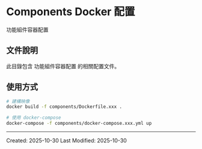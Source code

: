 # Components Docker 配置

功能組件容器配置

## 文件說明

此目錄包含 功能組件容器配置 的相關配置文件。

## 使用方式

```bash
# 建構映像
docker build -f components/Dockerfile.xxx .

# 使用 docker-compose
docker-compose -f components/docker-compose.xxx.yml up
```

---
Created: 2025-10-30
Last Modified: 2025-10-30
